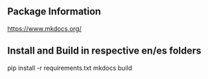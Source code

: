 ## Package Information

https://www.mkdocs.org/

## Install and Build in respective en/es folders
pip install -r requirements.txt
mkdocs build
